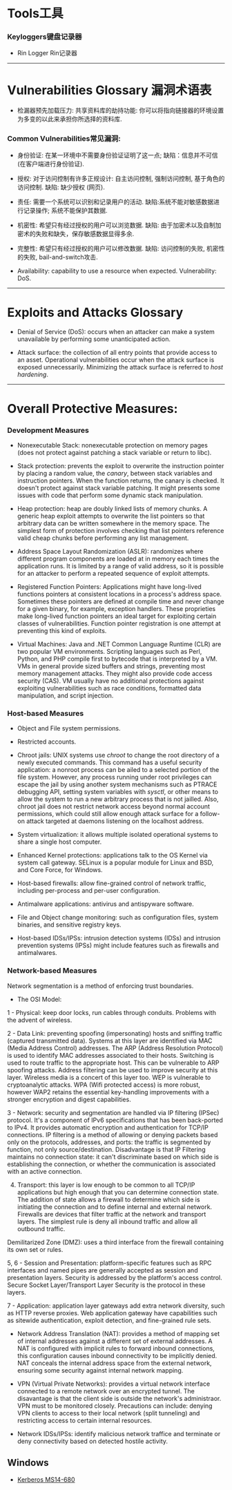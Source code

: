
# Tools工具

### Keyloggers键盘记录器
* Rin Logger Rin记录器


---



# Vulnerabilities Glossary 漏洞术语表

* 检漏器预先加载压力: 共享资料库的劫持功能: 你可以将指向链接器的环境设置为多变的以此来承担你所选择的资料库.

### Common Vulnerabilities常见漏洞:

* 身份验证: 在某一环境中不需要身份验证证明了这一点; 缺陷：信息并不可信(在客户端进行身份验证).

* 授权: 对于访问控制有许多正规设计: 自主访问控制, 强制访问控制, 基于角色的访问控制. 缺陷: 缺少授权 (网页).

* 责任: 需要一个系统可以识别和记录用户的活动. 缺陷:系统不能对敏感数据进行记录操作; 系统不能保护其数据.

* 机密性: 希望只有经过授权的用户可以浏览数据. 缺陷: 由于加密术以及自制加密术的失败和缺失，保存敏感数据显得多余.

* 完整性: 希望只有经过授权的用户可以修改数据. 缺陷: 访问控制的失败, 机密性的失败, bail-and-switch攻击.

* Availability: capability to use a resource when expected. Vulnerability: DoS.







---

# Exploits and Attacks Glossary

* Denial of Service (DoS): occurs when an attacker can make a system unavailable by performing some unanticipated action.

* Attack surface: the collection of all entry points that provide access to an asset. Operational vulnerabilities occur when the attack surface is exposed unnecessarily. Minimizing the attack surface is referred to *host hardening*.


---

# Overall Protective Measures:

### Development Measures

* Nonexecutable Stack: nonexecutable protection on memory pages (does not protect against patching a stack variable or return to libc).

* Stack protection: prevents the exploit to overwrite the instruction pointer by placing a random value, the *canary*, between stack variables and instruction pointers. When the function returns, the canary is checked. It doesn't protect against stack variable patching. It might presents some issues with code that perform some dynamic stack manipulation.

* Heap protection: heap are doubly linked lists of memory chunks. A generic heap exploit attempts to overwrite the list pointers so that arbitrary data can be written somewhere in the memory space. The simplest form of protection involves checking that list pointers reference valid cheap chunks before performing any list management.

* Address Space Layout Randomization (ASLR): randomizes where different program components are loaded at in memory each times the application runs. It is limited by a range of valid address, so it is possible for an attacker to perform a repeated sequence of exploit attempts.

* Registered Function Pointers: Applications might have long-lived functions pointers at consistent locations in a process's address space. Sometimes these pointers are defined at compile time and never change for a given binary, for example, exception handlers. These proprieties make long-lived function pointers an ideal target for exploiting certain classes of vulnerabilities. Function pointer registration is one attempt at preventing this kind of exploits.

* Virtual Machines: Java and .NET Common Language Runtime (CLR) are two popular VM environments. Scripting languages such as Perl, Python, and PHP compile first to bytecode that is interpreted by a VM. VMs in general provide sized buffers and strings, preventing most memory management attacks. They might also provide code access security (CAS). VM usually have no additional protections against exploiting vulnerabilities such as race conditions, formatted data manipulation, and script injection.

### Host-based Measures

* Object and File system permissions.

* Restricted accounts.

* Chroot jails: UNIX systems use *chroot* to change the root directory of a newly executed commands. This command has a useful security application: a nonroot process can be ailed to a selected portion of the file system. However, any process running under root privileges can escape the jail by using another system mechanisms such as PTRACE debugging API, setting system variables with *sysctl*, or other means to allow the system to run a new arbitrary process that is not jailled. Also, chroot jail does not restrict network access beyond normal account permissions, which could still allow enough attack surface for a follow-on attack targeted at daemons listening on the localhost address.

* System virtualization: it allows multiple isolated operational systems to share a single host computer.

* Enhanced Kernel protections: applications talk to the OS Kernel via system call gateway. SELinux is a popular module for Linux and BSD, and Core Force, for Windows.

* Host-based firewalls: allow fine-grained control of network traffic, including per-process and per-user configuration.

* Antimalware applications: antivirus and antispyware software.

* File and Object change monitoring:  such as configuration files, system binaries, and sensitive registry keys.

* Host-based IDSs/IPSs: intrusion detection systems (IDSs) and intrusion prevention systems (IPSs) might include features such as firewalls and antimalwares.


### Network-based Measures

Network segmentation is a method of enforcing trust boundaries.

* The OSI Model:

1 - Physical: keep door locks, run cables through conduits. Problems with the advent of wireless.

2 - Data Link: preventing spoofing (impersonating) hosts and sniffing traffic (captured transmitted data). Systems at this layer are identified via MAC (Media Address Control) addresses. The ARP (Address Resolution Protocol) is used to identify MAC addresses associated to their hosts. Switching is used to route traffic to the appropriate host. This can be vulnerable to ARP spoofing attacks. Address filtering can be used to improve security at this layer. Wireless media is a concert of this layer too. WEP is vulnerable to cryptoanalytic attacks. WPA (Wifi protected access) is more robust, however WAP2 retains the essential key-handling improvements with a stronger encryption and digest capabilities.

3 - Network: security and segmentation are handled via IP filtering (IPSec) protocol.  It's a component of IPv6 specifications that has been back-ported to IPv4. It provides automatic encryption and authentication for TCP/IP connections. IP filtering is a method of allowing or denying packets based only on the protocols, addresses, and ports: the traffic is segmented by function, not only source/destination. Disadvantage is that IP Filtering maintains no connection state: it can't discriminate based on which side is establishing the connection, or whether the communication is associated with an active connection.

4. Transport: this layer is low enough to be common to all TCP/IP applications but high enough that you can determine connection state. The addition of state allows a firewall to determine  which side is initiating the connection and to define internal and external network. Firewalls are devices that filter traffic at the network and transport layers. The simplest rule is deny all inbound traffic and allow all outbound traffic.

Demilitarized Zone (DMZ): uses a third interface from the firewall containing its own set or rules.

5, 6 - Session and Presentation: platform-specific features such as RPC interfaces and named pipes are generally accepted as session and presentation layers. Security is addressed by the platform's access control. Secure Socket Layer/Transport Layer Security is the protocol in these layers.

7 - Application: application layer gateways add extra network diversity, such as HTTP reverse proxies. Web application gateway have capabilities such as sitewide authentication, exploit detection, and fine-grained rule sets.


* Network Address Translation (NAT): provides a method of mapping set of internal addresses against a different set of external addresses. A NAT is configured with implicit rules to forward inbound connections, this configuration causes inbound connectivity to be implicitly denied. NAT conceals the internal address space from the external network, ensuring some security against internal network mapping.

* VPN (Virtual Private Networks): provides a virtual network interface connected to a remote network over an encrypted tunnel. The disavantage is that the client side is outside the network's administraor.  VPN must to be monitored closely. Precautions can include: denying VPN clients to access to their local network (split tunneling) and restricting access to certain internal resources.

* Network IDSs/IPSs: identify malicious network traffice and terminate or deny connectivity based on detected hostile activity.

## Windows

* [Kerberos MS14-680 ](https://github.com/bidord/pykek)

